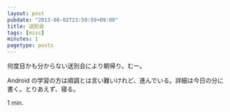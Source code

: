 ```yaml
---
layout: post
pubdate: "2013-08-02T23:59:59+09:00"
title: 送別会
tags: [misc]
minutes: 1
pagetype: posts
---
```

何度目かも分からない送別会により朝帰り。むー。

Android の学習の方は順調とは言い難いけれど、進んでいる。詳細は今日の分に書く。とりあえず、寝る。

1 min.
